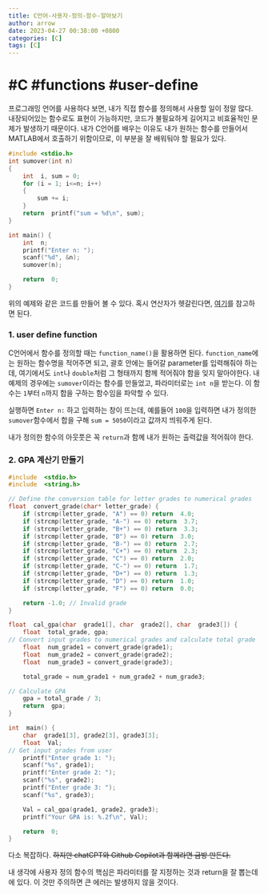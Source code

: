 ```yaml
---
title: C언어-사용자-정의-함수-알아보기
author: arrow
date: 2023-04-27 00:38:00 +0800
categories: [C]
tags: [C]
---
```


# #C #functions #user-define

프로그래밍 언어를 사용하다 보면, 내가 직접 함수를 정의해서 사용할 일이 정말 많다. 내장되어있는 함수로도 표현이 가능하지만, 코드가 불필요하게 길어지고 비효율적인 문제가 발생하기 때문이다. 내가 C언어를 배우는 이유도 내가 원하는 함수를 만들어서 MATLAB에서 호출하기 위함이므로, 이 부분을 잘 배워둬야 할 필요가 있다.

```c
#include <stdio.h>
int sumover(int n)
{
	int  i, sum = 0;
	for (i = 1; i<=n; i++)
	{
		sum += i;
	}
	return  printf("sum = %d\n", sum);
}

int main() {
	int  n;
	printf("Enter n: ");
	scanf("%d", &n);
	sumover(n);

	return  0;
}
```

위의 예제와 같은 코드를 만들어 볼 수 있다. 혹시 연산자가 헷갈린다면, [여기](https://arrow-economist.github.io/c/C%EC%96%B8%EC%96%B4-%EC%82%B0%EC%88%A0-%EC%97%B0%EC%82%B0/#2-%EC%82%B0%EC%88%A0-%EC%97%B0%EC%82%B0%EC%9E%90)를 참고하면 된다.

### 1. user define function

C언어에서 함수를 정의할 때는 `function_name()`을 활용하면 된다. `function_name`에는 원하는 함수명을 적어주면 되고, 괄호 안에는 들어갈 parameter를 입력해줘야 하는데, 여기에서도 `int`나 `double`처럼 그 형태까지 함께 적어줘야 함을 잊지 말아야한다. 내 예제의 경우에는 `sumover`이라는 함수를 만들었고, 파라미터로는 `int n`을 받는다. 이 함수는 `1`부터 `n`까지 합을 구하는 함수임을 파악할 수 있다.

실행하면 `Enter n:` 하고 입력하는 창이 뜨는데, 예를들어 `100`을 입력하면 내가 정의한 `sumover`함수에서 합을 구해 `sum = 5050`이라고 값까지 띄워주게 된다.

내가 정의한 함수의 아웃풋은 꼭 `return`과 함께 내가 원하는 출력값을 적어줘야 한다.

### 2. GPA 계산기 만들기

```c
#include  <stdio.h>
#include  <string.h>

// Define the conversion table for letter grades to numerical grades
float  convert_grade(char* letter_grade) {
	if (strcmp(letter_grade, "A") == 0) return  4.0;
	if (strcmp(letter_grade, "A-") == 0) return  3.7;
	if (strcmp(letter_grade, "B+") == 0) return  3.3;
	if (strcmp(letter_grade, "B") == 0) return  3.0;
	if (strcmp(letter_grade, "B-") == 0) return  2.7;
	if (strcmp(letter_grade, "C+") == 0) return  2.3;
	if (strcmp(letter_grade, "C") == 0) return  2.0;
	if (strcmp(letter_grade, "C-") == 0) return  1.7;
	if (strcmp(letter_grade, "D+") == 0) return  1.3;
	if (strcmp(letter_grade, "D") == 0) return  1.0;
	if (strcmp(letter_grade, "F") == 0) return  0.0;

	return -1.0; // Invalid grade
}

float  cal_gpa(char  grade1[], char  grade2[], char  grade3[]) {
	float  total_grade, gpa;
// Convert input grades to numerical grades and calculate total grade
	float  num_grade1 = convert_grade(grade1);
	float  num_grade2 = convert_grade(grade2);
	float  num_grade3 = convert_grade(grade3);

	total_grade = num_grade1 + num_grade2 + num_grade3;

// Calculate GPA
	gpa = total_grade / 3;
	return  gpa;
}

int  main() {
	char  grade1[3], grade2[3], grade3[3];
	float  Val;
// Get input grades from user
	printf("Enter grade 1: ");
	scanf("%s", grade1);
	printf("Enter grade 2: ");
	scanf("%s", grade2);
	printf("Enter grade 3: ");
	scanf("%s", grade3);

	Val = cal_gpa(grade1, grade2, grade3);
	printf("Your GPA is: %.2f\n", Val);

	return  0;
}
```

다소 복잡하다. ~~하지만 chatCPT와 Github Copilot과 함께라면 금방 만든다.~~

내 생각에 사용자 정의 함수의 핵심은 파라미터를 잘 지정하는 것과 return을 잘 뽑는데에 있다. 이 것만 주의하면 큰 에러는 발생하지 않을 것이다.

<!--stackedit_data:
eyJoaXN0b3J5IjpbLTEzMzMwMDczOTIsODI0OTcxMzc1LC0xMT
A4NzIyMDI2LC01NTcyOTcxNjldfQ==
-->
